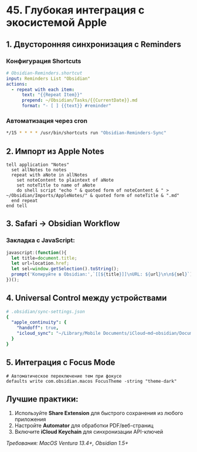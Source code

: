 # 45. Глубокая интеграция с экосистемой Apple

## 1. Двусторонняя синхронизация с Reminders
### Конфигурация Shortcuts
```yaml
# Obsidian-Reminders.shortcut
input: Reminders List "Obsidian"
actions:
  - repeat with each item:
      text: "{{Repeat Item}}"
      prepend: ~/Obsidian/Tasks/{{CurrentDate}}.md
      format: "- [ ] {{text}} #reminder"
```

### Автоматизация через cron
```bash
*/15 * * * * /usr/bin/shortcuts run "Obsidian-Reminders-Sync"
```

## 2. Импорт из Apple Notes
```applescript
tell application "Notes"
  set allNotes to notes
  repeat with aNote in allNotes
    set noteContent to plaintext of aNote
    set noteTitle to name of aNote
    do shell script "echo " & quoted form of noteContent & " > ~/Obsidian/Imports/AppleNotes/" & quoted form of noteTitle & ".md"
  end repeat
end tell
```

## 3. Safari → Obsidian Workflow
### Закладка с JavaScript:
```javascript
javascript:(function(){
  let title=document.title;
  let url=location.href;
  let sel=window.getSelection().toString();
  prompt('Копируйте в Obsidian:',`[[${title}]]\nURL: ${url}\n\n${sel}`);
})();
```

## 4. Universal Control между устройствами
```yaml
# .obsidian/sync-settings.json
{
  "apple_continuity": {
    "handoff": true,
    "icloud_sync": "~/Library/Mobile Documents/iCloud~md~obsidian/Documents/"
  }
}
```

## 5. Интеграция с Focus Mode
```terminal
# Автоматическое переключение тем при фокусе
defaults write com.obsidian.macos FocusTheme -string "theme-dark"
```

## Лучшие практики:
1. Используйте **Share Extension** для быстрого сохранения из любого приложения
2. Настройте **Automator** для обработки PDF/веб-страниц
3. Включите **iCloud Keychain** для синхронизации API-ключей

*Требования: MacOS Ventura 13.4+, Obsidian 1.5+*
